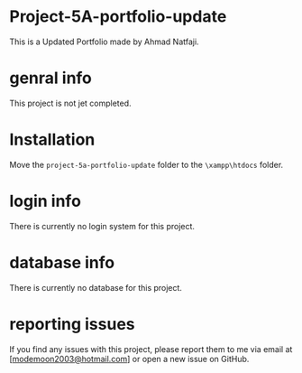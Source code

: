 # Project-5A-portfolio-update

This is a Updated Portfolio made by Ahmad Natfaji.

# genral info

This project is not jet completed.

# Installation

Move the `project-5a-portfolio-update` folder to the `\xampp\htdocs` folder.

# login info

There is currently no login system for this project.

# database info

There is currently no database for this project.

# reporting issues

If you find any issues with this project, please report them to me via email at [modemoon2003@hotmail.com] or open a new issue on GitHub.